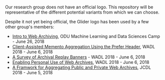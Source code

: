 Our research group does not have an official logo. This repository will be representative of the different potential variants from which we can choose.

Despite it not yet being official, the Glider logo has been used by a few other group's members:
* [Intro to Web Archiving](https://www.slideshare.net/mweigle/intro-to-web-archiving), ODU Machine Learning and Data Sciences Camp - June 26, 2018
* [Client-Assisted Memento Aggregation Using the Prefer Header](https://docs.google.com/presentation/d/1m9gAEAIW_5aySNCWhkafNiszSIAUc568TysKG-vGgHY), WADL 2018 - June 6, 2018
* [A Survey of Archival Replay Banners](https://www.cs.odu.edu/~salam/Banner.pdf) - WADL 2018 - June 6, 2018
* [Enabling Personal Use of Web Archives](https://www.slideshare.net/mweigle/enabling-personal-use-of-web-archives?qid=118a1fce-bf21-4c22-bdbd-d4d5fd4df5ce), WADL 2018 - June 6, 2018
* [A Framwork for Aggregating Public and Private Web Archives](https://www.slideshare.net/matkelly01/a-framework-for-aggregating-public-and-private-web-archives-100797903), JCDL 2018 - June 5, 2018
